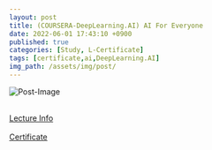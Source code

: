 ```yaml
---
layout: post
title: (COURSERA-DeepLearning.AI) AI For Everyone
date: 2022-06-01 17:43:10 +0900
published: true
categories: [Study, L-Certificate]
tags: [certificate,ai,DeepLearning.AI]
img_path: /assets/img/post/
---
```


![Post-Image](CERTIFICATE-AI_for_Everyone.png)
<br><br>

[Lecture Info](https://www.coursera.org/learn/ai-for-everyone/home/welcome)
<br><br>
[Certificate](https://coursera.org/share/5844dd64c1cad1f82c86d1b4848e44e8)